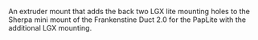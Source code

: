 An extruder mount that adds the back two LGX lite mounting holes to the Sherpa mini mount of the Frankenstine Duct 2.0 for the PapLite with the additional LGX mounting.
